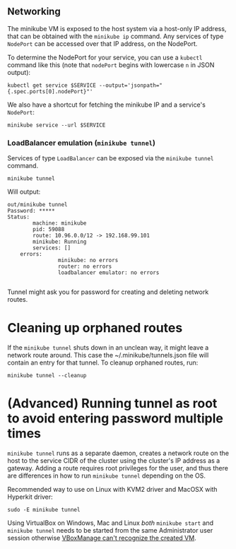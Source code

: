 ## Networking

The minikube VM is exposed to the host system via a host-only IP address, that can be obtained with the `minikube ip` command.
Any services of type `NodePort` can be accessed over that IP address, on the NodePort.

To determine the NodePort for your service, you can use a `kubectl` command like this (note that `nodePort` begins with lowercase `n` in JSON output):

`kubectl get service $SERVICE --output='jsonpath="{.spec.ports[0].nodePort}"'`

We also have a shortcut for fetching the minikube IP and a service's `NodePort`:

`minikube service --url $SERVICE`

### LoadBalancer emulation (`minikube tunnel`)

Services of type `LoadBalancer` can be exposed via the `minikube tunnel` command. 

````shell
minikube tunnel
```` 

Will output:

```
out/minikube tunnel
Password: *****
Status: 
        machine: minikube
        pid: 59088
        route: 10.96.0.0/12 -> 192.168.99.101
        minikube: Running
        services: []
    errors: 
                minikube: no errors
                router: no errors
                loadbalancer emulator: no errors


```` 

Tunnel might ask you for password for creating and deleting network routes.
 
# Cleaning up orphaned routes 

If the `minikube tunnel` shuts down in an unclean way, it might leave a network route around.
This case the ~/.minikube/tunnels.json file will contain an entry for that tunnel. 
To cleanup orphaned routes, run: 
````
minikube tunnel --cleanup
````

# (Advanced) Running tunnel as root to avoid entering password multiple times 

`minikube tunnel` runs as a separate daemon, creates a network route on the host to the service CIDR of the cluster using the cluster's IP address as a gateway. 
Adding a route requires root privileges for the user, and thus there are differences in how to run `minikube tunnel` depending on the OS.    

Recommended way to use on Linux with KVM2 driver and MacOSX with Hyperkit driver: 

`sudo -E minikube tunnel`

Using VirtualBox on Windows, Mac and Linux _both_ `minikube start` and `minikube tunnel` needs to be started from the same Administrator user session otherwise [VBoxManage can't recognize the created VM](https://forums.virtualbox.org/viewtopic.php?f=6&t=81551).     

